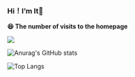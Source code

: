 ### Hi！I’m lt👋
**😆 The number of visits to the homepage**

[![](https://count.getloli.com/get/@ltttttttttttt.github.readme)](https://count.getloli.com/)

![Anurag's GitHub stats](https://github-readme-stats.vercel.app/api?username=ltttttttttttt&show_icons=true&theme=default&count_private=true&bg_color=30,9890e3,b1f4cf&title_color=000000)

![Top Langs](https://github-readme-stats.vercel.app/api/top-langs/?username=ltttttttttttt&count_private=true&layout=compact&bg_color=30,9890e3,b1f4cf&title_color=000000)

